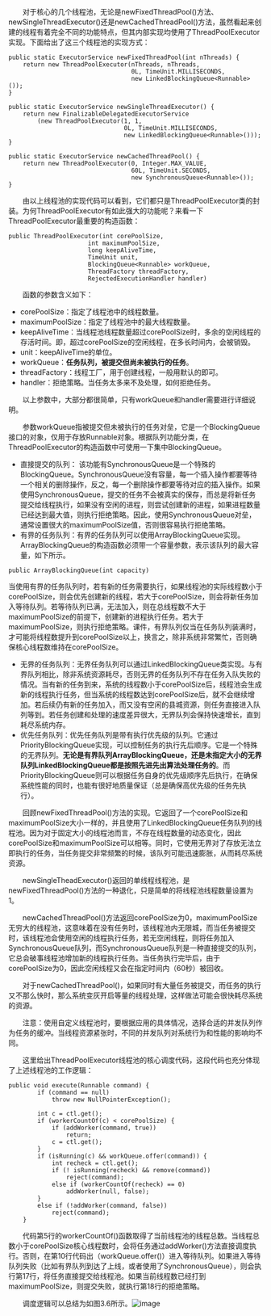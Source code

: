 &emsp;&emsp;对于核心的几个线程池，无论是newFixedThreadPool()方法、newSingleThreadExecutor()还是newCachedThreadPool()方法，虽然看起来创建的线程有着完全不同的功能特点，但其内部实现均使用了ThreadPoolExecutor实现。下面给出了这三个线程池的实现方式：
```
public static ExecutorService newFixedThreadPool(int nThreads) {
    return new ThreadPoolExecutor(nThreads, nThreads,
                                  0L, TimeUnit.MILLISECONDS,
                                  new LinkedBlockingQueue<Runnable>());
}

public static ExecutorService newSingleThreadExecutor() {
    return new FinalizableDelegatedExecutorService
        (new ThreadPoolExecutor(1, 1,
                                0L, TimeUnit.MILLISECONDS,
                                new LinkedBlockingQueue<Runnable>()));
}

public static ExecutorService newCachedThreadPool() {
    return new ThreadPoolExecutor(0, Integer.MAX_VALUE,
                                  60L, TimeUnit.SECONDS,
                                  new SynchronousQueue<Runnable>());
}
```

&emsp;&emsp;由以上线程池的实现代码可以看到，它们都只是ThreadPoolExecutor类的封装。为何ThreadPoolExecutor有如此强大的功能呢？来看一下ThreadPoolExecutor最重要的构造函数：
```
public ThreadPoolExecutor(int corePoolSize,
                      int maximumPoolSize,
                      long keepAliveTime,
                      TimeUnit unit,
                      BlockingQueue<Runnable> workQueue,
                      ThreadFactory threadFactory,
                      RejectedExecutionHandler handler)
```

&emsp;&emsp;函数的参数含义如下：

- corePoolSize：指定了线程池中的线程数量。
- maximumPoolSize：指定了线程池中的最大线程数量。
- keepAliveTime：当线程池线程数量超过corePoolSize时，多余的空闲线程的存活时间。即，超过corePoolSize的空闲线程，在多长时间内，会被销毁。
- unit：keepAliveTime的单位。
- workQueue：**任务队列，被提交但尚未被执行的任务**。
- threadFactory：线程工厂，用于创建线程，一般用默认的即可。
- handler：拒绝策略。当任务太多来不及处理，如何拒绝任务。

&emsp;&emsp;以上参数中，大部分都很简单，只有workQueue和handler需要进行详细说明。

&emsp;&emsp;参数workQueue指被提交但未被执行的任务对垒，它是一个BlockingQueue接口的对象，仅用于存放Runnable对象。根据队列功能分类，在ThreadPoolExecutor的构造函数中可使用一下集中BlockingQueue。

- 直接提交的队列： 该功能有SynchronousQueue是一个特殊的BlockingQueue。SynchronousQueue没有容量，每一个插入操作都要等待一个相关的删除操作，反之，每一个删除操作都要等待对应的插入操作。如果使用SynchronousQueue，提交的任务不会被真实的保存，而总是将新任务提交给线程执行，如果没有空闲的进程，则尝试创建新的进程，如果进程数量已经达到最大值，则执行拒绝策略。因此，使用SynchronousQueue对垒，通常设置很大的maximumPoolSize值，否则很容易执行拒绝策略。
- 有界的任务队列：有界的任务队列可以使用ArrayBlockingQueue实现。ArrayBlockingQueue的构造函数必须带一个容量参数，表示该队列的最大容量，如下所示。
```
public ArrayBlockingQueue(int capacity)
```
当使用有界的任务队列时，若有新的任务需要执行，如果线程池的实际线程数小于corePoolSize，则会优先创建新的线程，若大于corePoolSize，则会将新任务加入等待队列。若等待队列已满，无法加入，则在总线程数不大于maximumPoolSize的前提下，创建新的进程执行任务。若大于maximumPoolSize，则执行拒绝策略。课件，有界队列仅当在任务队列装满时，才可能将线程数提升到corePoolSize以上，换言之，除非系统非常繁忙，否则确保核心线程数维持在corePoolSize。

- 无界的任务队列：无界任务队列可以通过LinkedBlockingQueue类实现。与有界队列相比，除非系统资源耗尽，否则无界的任务队列不存在任务入队失败的情况。当有新的任务到来，系统的线程数小于corePoolSize后，线程池会生成新的线程执行任务，但当系统的线程数达到corePoolSize后，就不会继续增加。若后续仍有新的任务加入，而又没有空闲的县城资源，则任务直接进入队列等到。若任务创建和处理的速度差异很大，无界队列会保持快速增长，直到耗尽系统内存。
- 优先任务队列：优先任务队列是带有执行优先级的队列。它通过PriorityBlockingQueue实现，可以控制任务的执行先后顺序。它是一个特殊的无界队列。**无论是有界队列ArrayBlockingQueue，还是未指定大小的无界队列LinkedBlockingQueue都是按照先进先出算法处理任务的**。而PriorityBlockingQueue则可以根据任务自身的优先级顺序先后执行，在确保系统性能的同时，也能有很好地质量保证（总是确保高优先级的任务先执行）。

&emsp;&emsp;回顾newFixedThreadPool()方法的实现。它返回了一个corePoolSize和maximumPoolSize大小一样的，并且使用了LinkedBlockingQueue任务队列的线程池。因为对于固定大小的线程池而言，不存在线程数量的动态变化，因此corePoolSize和maximumPoolSize可以相等。同时，它使用无界对了存放无法立即执行的任务，当任务提交非常频繁的时候，该队列可能迅速膨胀，从而耗尽系统资源。

&emsp;&emsp;newSingleTheadExecutor()返回的单线程线程池，是newFixedThreadPool()方法的一种退化，只是简单的将线程池线程数量设置为1。

&emsp;&emsp;newCachedThreadPool()方法返回corePoolSize为0，maximumPoolSize无穷大的线程池，这意味着在没有任务时，该线程池内无限城，而当任务被提交时，该线程池会使用空闲的线程执行任务，若无空闲线程，则将任务加入SynchronousQueue队列，而SynchronousQueue队列是一种直接提交的队列，它总会破事线程池增加新的线程执行任务。当任务执行完毕后，由于corePoolSize为0，因此空闲线程又会在指定时间内（60秒）被回收。

&emsp;&emsp;对于newCachedThreadPool()，如果同时有大量任务被提交，而任务的执行又不那么快时，那么系统变灰开启等量的线程处理，这样做法可能会很快耗尽系统的资源。

&emsp;&emsp;注意：使用自定义线程池时，要根据应用的具体情况，选择合适的并发队列作为任务的缓冲。当线程资源紧张时，不同的并发队列对系统行为和性能的影响均不同。

&emsp;&emsp;这里给出ThreadPoolExecutor线程池的核心调度代码，这段代码也充分体现了上述线程池的工作逻辑：
```
public void execute(Runnable command) {
        if (command == null)
            throw new NullPointerException();
        
        int c = ctl.get();
        if (workerCountOf(c) < corePoolSize) {
            if (addWorker(command, true))
                return;
            c = ctl.get();
        }
        if (isRunning(c) && workQueue.offer(command)) {
            int recheck = ctl.get();
            if (! isRunning(recheck) && remove(command))
                reject(command);
            else if (workerCountOf(recheck) == 0)
                addWorker(null, false);
        }
        else if (!addWorker(command, false))
            reject(command);
    }
```

&emsp;&emsp;代码第5行的workerCountOf()函数取得了当前线程池的线程总数。当线程总数小于corePoolSize核心线程数时，会将任务通过addWorker()方法直接调度执行。否则，在第10行代码出（workQueue.offer()）进入等待队列。如果进入等待队列失败（比如有界队列到达了上线，或者使用了SynchronousQueue），则会执行第17行，将任务直接提交给线程池。如果当前线程数已经打到maximumPoolSize，则提交失败，就执行第18行的拒绝策略。

&emsp;&emsp;调度逻辑可以总结为如图3.6所示。![image](http://img3.itkeyword.com/66/18/ZrmUna.png)

